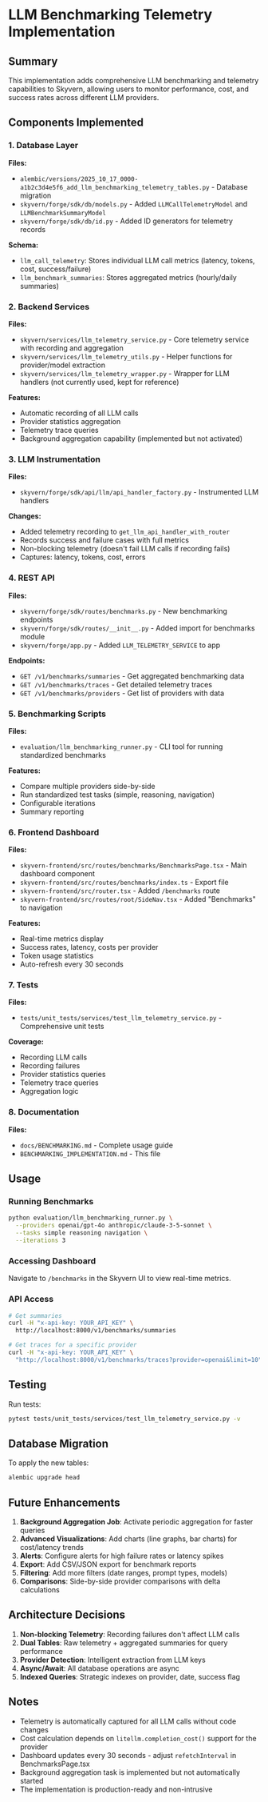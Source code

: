 # LLM Benchmarking Telemetry Implementation

## Summary

This implementation adds comprehensive LLM benchmarking and telemetry capabilities to Skyvern, allowing users to monitor performance, cost, and success rates across different LLM providers.

## Components Implemented

### 1. Database Layer

**Files:**
- `alembic/versions/2025_10_17_0000-a1b2c3d4e5f6_add_llm_benchmarking_telemetry_tables.py` - Database migration
- `skyvern/forge/sdk/db/models.py` - Added `LLMCallTelemetryModel` and `LLMBenchmarkSummaryModel`
- `skyvern/forge/sdk/db/id.py` - Added ID generators for telemetry records

**Schema:**
- `llm_call_telemetry`: Stores individual LLM call metrics (latency, tokens, cost, success/failure)
- `llm_benchmark_summaries`: Stores aggregated metrics (hourly/daily summaries)

### 2. Backend Services

**Files:**
- `skyvern/services/llm_telemetry_service.py` - Core telemetry service with recording and aggregation
- `skyvern/services/llm_telemetry_utils.py` - Helper functions for provider/model extraction
- `skyvern/services/llm_telemetry_wrapper.py` - Wrapper for LLM handlers (not currently used, kept for reference)

**Features:**
- Automatic recording of all LLM calls
- Provider statistics aggregation
- Telemetry trace queries
- Background aggregation capability (implemented but not activated)

### 3. LLM Instrumentation

**Files:**
- `skyvern/forge/sdk/api/llm/api_handler_factory.py` - Instrumented LLM handlers

**Changes:**
- Added telemetry recording to `get_llm_api_handler_with_router`
- Records success and failure cases with full metrics
- Non-blocking telemetry (doesn't fail LLM calls if recording fails)
- Captures: latency, tokens, cost, errors

### 4. REST API

**Files:**
- `skyvern/forge/sdk/routes/benchmarks.py` - New benchmarking endpoints
- `skyvern/forge/sdk/routes/__init__.py` - Added import for benchmarks module
- `skyvern/forge/app.py` - Added `LLM_TELEMETRY_SERVICE` to app

**Endpoints:**
- `GET /v1/benchmarks/summaries` - Get aggregated benchmarking data
- `GET /v1/benchmarks/traces` - Get detailed telemetry traces
- `GET /v1/benchmarks/providers` - Get list of providers with data

### 5. Benchmarking Scripts

**Files:**
- `evaluation/llm_benchmarking_runner.py` - CLI tool for running standardized benchmarks

**Features:**
- Compare multiple providers side-by-side
- Run standardized test tasks (simple, reasoning, navigation)
- Configurable iterations
- Summary reporting

### 6. Frontend Dashboard

**Files:**
- `skyvern-frontend/src/routes/benchmarks/BenchmarksPage.tsx` - Main dashboard component
- `skyvern-frontend/src/routes/benchmarks/index.ts` - Export file
- `skyvern-frontend/src/router.tsx` - Added `/benchmarks` route
- `skyvern-frontend/src/routes/root/SideNav.tsx` - Added "Benchmarks" to navigation

**Features:**
- Real-time metrics display
- Success rates, latency, costs per provider
- Token usage statistics
- Auto-refresh every 30 seconds

### 7. Tests

**Files:**
- `tests/unit_tests/services/test_llm_telemetry_service.py` - Comprehensive unit tests

**Coverage:**
- Recording LLM calls
- Recording failures
- Provider statistics queries
- Telemetry trace queries
- Aggregation logic

### 8. Documentation

**Files:**
- `docs/BENCHMARKING.md` - Complete usage guide
- `BENCHMARKING_IMPLEMENTATION.md` - This file

## Usage

### Running Benchmarks

```bash
python evaluation/llm_benchmarking_runner.py \
  --providers openai/gpt-4o anthropic/claude-3-5-sonnet \
  --tasks simple reasoning navigation \
  --iterations 3
```

### Accessing Dashboard

Navigate to `/benchmarks` in the Skyvern UI to view real-time metrics.

### API Access

```bash
# Get summaries
curl -H "x-api-key: YOUR_API_KEY" \
  http://localhost:8000/v1/benchmarks/summaries

# Get traces for a specific provider
curl -H "x-api-key: YOUR_API_KEY" \
  "http://localhost:8000/v1/benchmarks/traces?provider=openai&limit=10"
```

## Testing

Run tests:
```bash
pytest tests/unit_tests/services/test_llm_telemetry_service.py -v
```

## Database Migration

To apply the new tables:
```bash
alembic upgrade head
```

## Future Enhancements

1. **Background Aggregation Job**: Activate periodic aggregation for faster queries
2. **Advanced Visualizations**: Add charts (line graphs, bar charts) for cost/latency trends
3. **Alerts**: Configure alerts for high failure rates or latency spikes
4. **Export**: Add CSV/JSON export for benchmark reports
5. **Filtering**: Add more filters (date ranges, prompt types, models)
6. **Comparisons**: Side-by-side provider comparisons with delta calculations

## Architecture Decisions

1. **Non-blocking Telemetry**: Recording failures don't affect LLM calls
2. **Dual Tables**: Raw telemetry + aggregated summaries for query performance
3. **Provider Detection**: Intelligent extraction from LLM keys
4. **Async/Await**: All database operations are async
5. **Indexed Queries**: Strategic indexes on provider, date, success flag

## Notes

- Telemetry is automatically captured for all LLM calls without code changes
- Cost calculation depends on `litellm.completion_cost()` support for the provider
- Dashboard updates every 30 seconds - adjust `refetchInterval` in BenchmarksPage.tsx
- Background aggregation task is implemented but not automatically started
- The implementation is production-ready and non-intrusive
